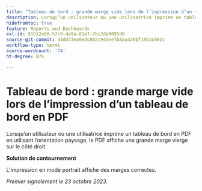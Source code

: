 ```yaml
---
title: "Tableau de bord : grande marge vide lors de l’impression d’un tableau de bord en PDF"
description: Lorsqu’un utilisateur ou une utilisatrice imprime un tableau de bord en PDF en utilisant l’orientation paysage, le PDF affiche une grande marge vierge sur le côté droit.
hidefromtoc: true
feature: Reports and Dashboards
exl-id: 91512e88-57c9-4a9a-81a7-7bc2da9095d0
source-git-commit: d4dd73ea9edc802c945ee7b8aa478bf18b1c662c
workflow-type: tm+mt
source-wordcount: '74'
ht-degree: 87%

---
```


# Tableau de bord : grande marge vide lors de l’impression d’un tableau de bord en PDF

<!--article by request-->

Lorsqu’un utilisateur ou une utilisatrice imprime un tableau de bord en PDF en utilisant l’orientation paysage, le PDF affiche une grande marge vierge sur le côté droit.

**Solution de contournement**

L’impression en mode portrait affiche des marges correctes.

_Premier signalement le 23 octobre 2023._
